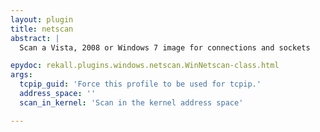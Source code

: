 ```yaml
---
layout: plugin
title: netscan
abstract: |
  Scan a Vista, 2008 or Windows 7 image for connections and sockets

epydoc: rekall.plugins.windows.netscan.WinNetscan-class.html
args:
  tcpip_guid: 'Force this profile to be used for tcpip.'
  address_space: ''
  scan_in_kernel: 'Scan in the kernel address space'

---
```


